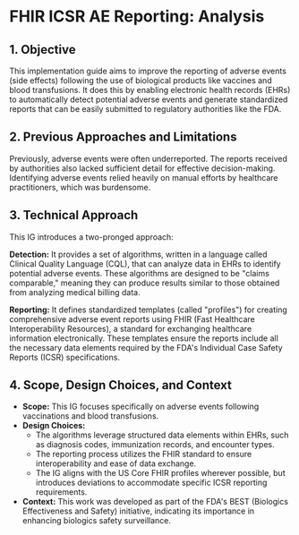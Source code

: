 # FHIR ICSR AE Reporting: Analysis

## 1. Objective

This implementation guide aims to improve the reporting of adverse events (side effects) following the use of biological products like vaccines and blood transfusions. It does this by enabling electronic health records (EHRs) to automatically detect potential adverse events and generate standardized reports that can be easily submitted to regulatory authorities like the FDA.

## 2. Previous Approaches and Limitations

Previously, adverse events were often underreported. The reports received by authorities also lacked sufficient detail for effective decision-making. Identifying adverse events relied heavily on manual efforts by healthcare practitioners, which was burdensome.

## 3. Technical Approach

This IG introduces a two-pronged approach:

**Detection:** It provides a set of algorithms, written in a language called Clinical Quality Language (CQL), that can analyze data in EHRs to identify potential adverse events. These algorithms are designed to be "claims comparable," meaning they can produce results similar to those obtained from analyzing medical billing data.

**Reporting:** It defines standardized templates (called "profiles") for creating comprehensive adverse event reports using FHIR (Fast Healthcare Interoperability Resources), a standard for exchanging healthcare information electronically. These templates ensure the reports include all the necessary data elements required by the FDA's Individual Case Safety Reports (ICSR) specifications.

## 4. Scope, Design Choices, and Context

- **Scope:** This IG focuses specifically on adverse events following vaccinations and blood transfusions.
- **Design Choices:**
    - The algorithms leverage structured data elements within EHRs, such as diagnosis codes, immunization records, and encounter types.
    - The reporting process utilizes the FHIR standard to ensure interoperability and ease of data exchange.
    - The IG aligns with the US Core FHIR profiles wherever possible, but introduces deviations to accommodate specific ICSR reporting requirements.
- **Context:** This work was developed as part of the FDA's BEST (Biologics Effectiveness and Safety) initiative, indicating its importance in enhancing biologics safety surveillance.
